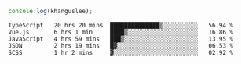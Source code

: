 ```js
console.log(khanguslee);
```

<!--START_SECTION:waka-->
```text
TypeScript   20 hrs 20 mins  ██████████████▒░░░░░░░░░░   56.94 % 
Vue.js       6 hrs 1 min     ████▒░░░░░░░░░░░░░░░░░░░░   16.86 % 
JavaScript   4 hrs 59 mins   ███▒░░░░░░░░░░░░░░░░░░░░░   13.95 % 
JSON         2 hrs 19 mins   █▓░░░░░░░░░░░░░░░░░░░░░░░   06.53 % 
SCSS         1 hr 2 mins     ▓░░░░░░░░░░░░░░░░░░░░░░░░   02.92 % 
```
<!--END_SECTION:waka-->

<!--
**khanguslee/khanguslee** is a ✨ _special_ ✨ repository because its `README.md` (this file) appears on your GitHub profile.

Here are some ideas to get you started:

- 🔭 I’m currently working on ...
- 🌱 I’m currently learning ...
- 👯 I’m looking to collaborate on ...
- 🤔 I’m looking for help with ...
- 💬 Ask me about ...
- 📫 How to reach me: ...
- 😄 Pronouns: ...
- ⚡ Fun fact: ...
-->
